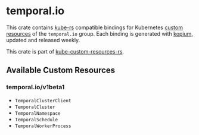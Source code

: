 <!--
SPDX-FileCopyrightText: The kube-custom-resources-rs Authors
SPDX-License-Identifier: 0BSD
 -->

# temporal.io

This crate contains [kube-rs](https://kube.rs/) compatible bindings for Kubernetes [custom resources](https://kubernetes.io/docs/tasks/extend-kubernetes/custom-resources/custom-resource-definitions/) of the `temporal.io` group. Each binding is generated with [kopium](https://github.com/kube-rs/kopium), updated and released weekly.

This crate is part of [kube-custom-resources-rs](https://github.com/metio/kube-custom-resources-rs).

## Available Custom Resources

### temporal.io/v1beta1
- `TemporalClusterClient`
- `TemporalCluster`
- `TemporalNamespace`
- `TemporalSchedule`
- `TemporalWorkerProcess`

